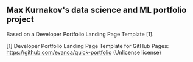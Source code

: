 ## Max Kurnakov's data science and ML portfolio project

Based on a Developer Portfolio Landing Page Template [1].

[1] Developer Portfolio Landing Page Template for GitHub Pages: https://github.com/evanca/quick-portfolio (Unlicense license)
